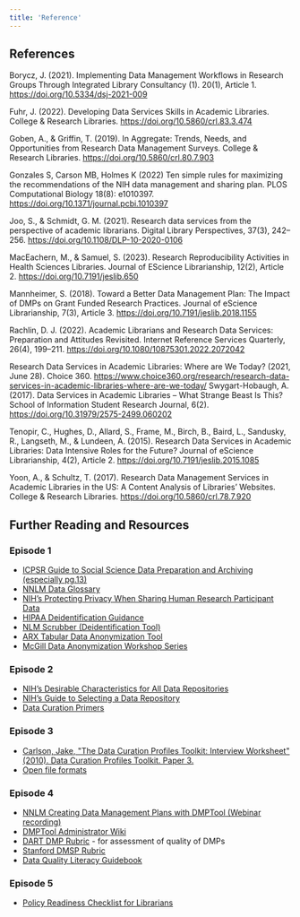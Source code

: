 ```yaml
---
title: 'Reference'
---
```


## References

Borycz, J. (2021). Implementing Data Management Workflows in Research Groups Through Integrated Library Consultancy (1). 20(1), Article 1. https://doi.org/10.5334/dsj-2021-009

Fuhr, J. (2022). Developing Data Services Skills in Academic Libraries. College & Research Libraries. https://doi.org/10.5860/crl.83.3.474

Goben, A., & Griffin, T. (2019). In Aggregate: Trends, Needs, and Opportunities from Research Data Management Surveys. College & Research Libraries. https://doi.org/10.5860/crl.80.7.903

Gonzales S, Carson MB, Holmes K (2022) Ten simple rules for maximizing the recommendations of the NIH data management and sharing plan. PLOS Computational Biology 18(8): e1010397. https://doi.org/10.1371/journal.pcbi.1010397

Joo, S., & Schmidt, G. M. (2021). Research data services from the perspective of academic librarians. Digital Library Perspectives, 37(3), 242–256. https://doi.org/10.1108/DLP-10-2020-0106

MacEachern, M., & Samuel, S. (2023). Research Reproducibility Activities in Health Sciences Libraries. Journal of EScience Librarianship, 12(2), Article 2. https://doi.org/10.7191/jeslib.650

Mannheimer, S. (2018). Toward a Better Data Management Plan: The Impact of DMPs on Grant Funded Research Practices. Journal of eScience Librarianship, 7(3), Article 3. https://doi.org/10.7191/jeslib.2018.1155

Rachlin, D. J. (2022). Academic Librarians and Research Data Services: Preparation and Attitudes Revisited. Internet Reference Services Quarterly, 26(4), 199–211. https://doi.org/10.1080/10875301.2022.2072042

Research Data Services in Academic Libraries: Where are We Today? (2021, June 28). Choice 360. https://www.choice360.org/research/research-data-services-in-academic-libraries-where-are-we-today/
Swygart-Hobaugh, A. (2017). Data Services in Academic Libraries – What Strange Beast Is This? School of Information Student Research Journal, 6(2). https://doi.org/10.31979/2575-2499.060202

Tenopir, C., Hughes, D., Allard, S., Frame, M., Birch, B., Baird, L., Sandusky, R., Langseth, M., & Lundeen, A. (2015). Research Data Services in Academic Libraries: Data Intensive Roles for the Future? Journal of eScience Librarianship, 4(2), Article 2. https://doi.org/10.7191/jeslib.2015.1085

Yoon, A., & Schultz, T. (2017). Research Data Management Services in Academic Libraries in the US: A Content Analysis of Libraries’ Websites. College & Research Libraries. https://doi.org/10.5860/crl.78.7.920

## Further Reading and Resources

### Episode 1

- [ICPSR Guide to Social Science Data Preparation and Archiving (especially pg.13)](https://drive.google.com/file/d/1ozBW4qBjnqa6E55B8c0rKz8SLniS6GzC/view?usp=sharing)
- [NNLM Data Glossary](https://www.nnlm.gov/guides/data-glossary)
- [NIH’s Protecting Privacy When Sharing Human Research Participant Data](https://grants.nih.gov/grants/guide/notice-files/NOT-OD-22-213.html)
- [HIPAA Deidentification Guidance](https://www.hhs.gov/hipaa/for-professionals/privacy/special-topics/de-identification/index.html#rationale)
- [NLM Scrubber (Deidentification Tool)](https://lhncbc.nlm.nih.gov/scrubber/)
- [ARX Tabular Data Anonymization Tool](https://arx.deidentifier.org/)
- [McGill Data Anonymization Workshop Series](https://www.youtube.com/playlist?list=PLfMfJihLOASUMZwKQ32OQkOfTEv20spmH)

### Episode 2

- [NIH’s Desirable Characteristics for All Data Repositories](https://sharing.nih.gov/data-management-and-sharing-policy/sharing-scientific-data/selecting-a-data-repository#desirable-characteristics-for-all-data-repositories)
- [NIH’s Guide to Selecting a Data Repository](https://sharing.nih.gov/data-management-and-sharing-policy/sharing-scientific-data/selecting-a-data-repository)
- [Data Curation Primers](https://datacurationnetwork.org/outputs/data-curation-primers/)

### Episode 3

- [Carlson, Jake, "The Data Curation Profiles Toolkit: Interview Worksheet" (2010). Data Curation Profiles Toolkit. Paper 3.](http://dx.doi.org/10.5703/1288284315652)
- [Open file formats](https://opendatahandbook.org/guide/en/appendices/file-formats/)

### Episode 4

- [NNLM Creating Data Management Plans with DMPTool (Webinar recording)](https://www.nnlm.gov/training/class/creating-data-management-plans-dmptool)
- [DMPTool Administrator Wiki](https://github.com/CDLUC3/dmptool/wiki/help-for-administrators)
- [DART DMP Rubric](https://osf.io/mgjpp) - for assessment of quality of DMPs
- [Stanford DMSP Rubric](https://zenodo.org/records/7710001)
- [Data Quality Literacy Guidebook](https://www.dataqualityliteracy.org/a-guidebook)

### Episode 5

- [Policy Readiness Checklist for Librarians](https://osf.io/4e6wd)


